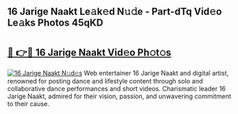 ## 16 Jarige Naakt Le𝚊k𝚎d N𝚞𝚍e - Part-dTq Vid𝚎o Le𝚊ks Photos 45qKD

# <h2><a href="http://fb973f.evod.top/?m=16+Jarige+Naakt">🔗 👉🔴 16 Jarige Naakt Vid𝚎o Ph𝚘t𝚘s</a></h2>

[![16 Jarige Naakt N𝚞d𝚎s](https://i.imgur.com/8V9OHl7.gif)](http://fb973f.evod.top/?m=16+Jarige+Naakt)
Web entertainer 16 Jarige Naakt and digital artist, renowned for posting dance and lifestyle content through solo and collaborative dance performances and short videos. Charismatic leader 16 Jarige Naakt, admired for their vision, passion, and unwavering commitment to their cause. 
